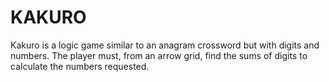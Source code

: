 # KAKURO

Kakuro is a logic game similar to an anagram crossword but with digits and numbers. The player must, from an arrow grid, find the sums of digits to calculate the numbers requested.
